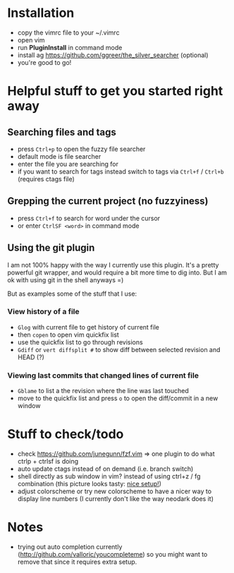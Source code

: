 # Installation

* copy the vimrc file to your ~/.vimrc
* open vim
* run **PluginInstall** in command mode
* install ag https://github.com/ggreer/the_silver_searcher (optional)
* you're good to go!

# Helpful stuff to get you started right away

## Searching files and tags

* press `Ctrl+p` to open the fuzzy file searcher
* default mode is file searcher
* enter the file you are searching for
* if you want to search for tags instead switch to tags via `Ctrl+f` / `Ctrl+b` (requires ctags file)

## Grepping the current project (no fuzzyiness)

* press `Ctrl+f` to search for word under the cursor
* or enter `CtrlSF <word>` in command mode

## Using the git plugin

I am not 100% happy with the way I currently use this plugin. It's a pretty powerful git wrapper, and would
require a bit more time to dig into. But I am ok with using git in the shell anyways =)

But as examples some of the stuff that I use:

### View history of a file

* `Glog` with current file to get history of current file
* then `copen` to open vim quickfix list
* use the quickfix list to go through revisions
* `Gdiff` or `vert diffsplit #` to show diff between selected revision and HEAD (?)

### Viewing last commits that changed lines of current file

* `Gblame` to list a the revision where the line was last touched
* move to the quickfix list and press `o` to open the diff/commit in a new window

# Stuff to check/todo

* check https://github.com/junegunn/fzf.vim => one plugin to do what ctrlp + ctrlsf is doing
* auto update ctags instead of on demand (i.e. branch switch)
* shell directly as sub window in vim? instead of using ctrl+z / fg combination (this picture looks tasty: [nice
  setup!](https://camo.githubusercontent.com/330721e34edb16976a8922f2978dfb6d7616071a/687474703a2f2f636c2e6c792f696d6167652f336b313731533345336b32712f53637265656e25323053686f74253230323031332d30322d3037253230617425323031312e30362e3431253230414d2e706e67))
* adjust colorscheme or try new colorscheme to have a nicer way to display line numbers (I currently don't like the way
  neodark does it)

# Notes

* trying out auto completion currently (http://github.com/valloric/youcompleteme) so you might want to remove that since
  it requires extra setup.

